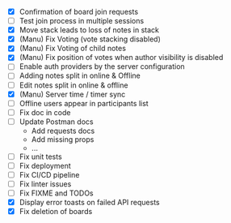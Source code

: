 - [x] Confirmation of board join requests
- [ ] Test join process in multiple sessions
- [X] Move stack leads to loss of notes in stack
- [X] (Manu) Fix Voting (vote stacking disabled)
- [X] (Manu) Fix Voting of child notes
- [X] (Manu) Fix position of votes when author visibility is disabled
- [ ] Enable auth providers by the server configuration
- [ ] Adding notes split in online & Offline
- [ ] Edit notes split in online & offline
- [X] (Manu) Server time / timer sync
- [ ] Offline users appear in participants list
- [ ] Fix doc in code
- [ ] Update Postman docs
  - Add requests docs
  - Add missing props
  - ...
- [ ] Fix unit tests
- [ ] Fix deployment
- [ ] Fix CI/CD pipeline
- [ ] Fix linter issues
- [ ] Fix FIXME and TODOs
- [X] Display error toasts on failed API requests
- [X] Fix deletion of boards
